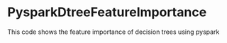 # PysparkDtreeFeatureImportance
This code shows the feature importance of decision trees using pyspark
